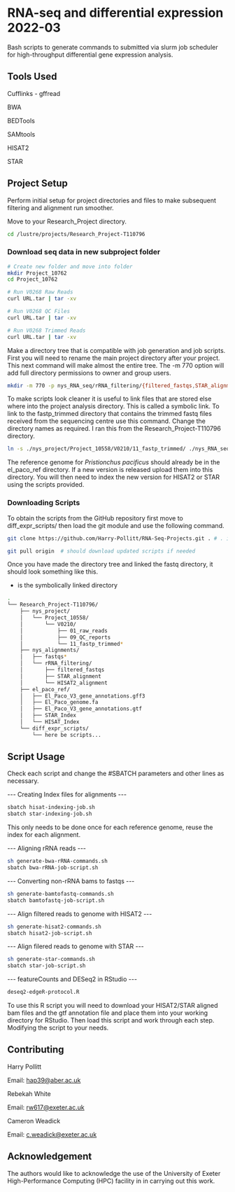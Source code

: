 # RNA-seq and differential expression 2022-03

Bash scripts to generate commands to submitted via slurm job scheduler for high-throughput differential gene expression analysis.

## Tools Used

Cufflinks - gffread

BWA

BEDTools

SAMtools

HISAT2

STAR

## Project Setup

Perform initial setup for project directories and files to make subsequent filtering and alignment run smoother.

Move to your Research_Project directory.

```bash
cd /lustre/projects/Research_Project-T110796
```


### Download seq data in new subproject folder
```bash
# Create new folder and move into folder
mkdir Project_10762
cd Project_10762

# Run V0268 Raw Reads
curl URL.tar | tar -xv

# Run V0268 QC Files
curl URL.tar | tar -xv

# Run V0268 Trimmed Reads
curl URL.tar | tar -xv
```


Make a directory tree that is compatible with job generation and job scripts. First you will need to rename the 
main project directory after your project.
This next command will make almost the entire tree. The -m 770 option will add full directory permissions to owner and group users.

```bash
mkdir -m 770 -p nys_RNA_seq/rRNA_filtering/{filtered_fastqs,STAR_alignment,HISAT2_alignment}
```

To make scripts look cleaner it is useful to link files that are stored else where into the project analysis directory.
This is called a symbolic link. To link to the fastp_trimmed directory that contains the trimmed fastq files received 
from the sequencing centre use this command. Change the directory names as required. I ran this from the Research_Project-T110796 directory.

```bash
ln -s ./nys_project/Project_10558/V0210/11_fastp_trimmed/ ./nys_RNA_seq/fastqs
``` 

The reference genome for *Pristionchus pacificus* should already be in the el_paco_ref directory. If a new version is released upload them
into this directory. You will then need to index the new version for HISAT2 or STAR using the scripts provided.

### Downloading Scripts 
To obtain the scripts from the GitHub repository first move to diff_expr_scripts/ then load the git module and use the following command.

```bash
git clone https://github.com/Harry-Pollitt/RNA-Seq-Projects.git . # . is current working directory 

git pull origin  # should download updated scripts if needed
```



Once you have made the directory tree and linked the fastq directory, it should look something like this.
* is the symbolically linked directory

```bash
.
└── Research_Project-T110796/
    ├── nys_project/
    │   └── Project_10558/
    │       └── V0210/
    │           ├── 01_raw_reads
    │           ├── 09_QC_reports
    │           └── 11_fastp_trimmed*
    ├── nys_alignments/
    │   ├── fastqs*
    │   └── rRNA_filtering/
    │       ├── filtered_fastqs
    │       ├── STAR_alignment
    │       └── HISAT2_alignment
    ├── el_paco_ref/
    │   ├── El_Paco_V3_gene_annotations.gff3
    │   ├── El_Paco_genome.fa 
    │   ├── El_Paco_V3_gene_annotations.gtf 
    │   ├── STAR_Index
    │   └── HISAT_Index
    └── diff_expr_scripts/
        └── here be scripts...
```

## Script Usage

Check each script and change the #SBATCH parameters and other lines as necessary.

--- Creating Index files for alignments ---

```bash
sbatch hisat-indexing-job.sh
sbatch star-indexing-job.sh
```
This only needs to be done once for each reference genome, reuse the index for each alignment.

--- Aligning rRNA reads ---

```bash
sh generate-bwa-rRNA-commands.sh
sbatch bwa-rRNA-job-script.sh
```

--- Converting non-rRNA bams to fastqs ---

```bash
sh generate-bamtofastq-commands.sh
sbatch bamtofastq-job-script.sh
```

--- Align filtered reads to genome with HISAT2 ---

```bash
sh generate-hisat2-commands.sh
sbatch hisat2-job-script.sh
```

--- Align filered reads to genome with STAR ---

```bash
sh generate-star-commands.sh
sbatch star-job-script.sh
```

--- featureCounts and DESeq2 in RStudio ---

```bash
deseq2-edgeR-protocol.R
```

To use this R script you will need to download your HISAT2/STAR aligned bam files and the gtf annotation file and place them into your working directory for RStudio.
Then load this script and work through each step. Modifying the script to your needs. 

## Contributing

Harry Pollitt 

Email: hap39@aber.ac.uk

Rebekah White 

Email: rw617@exeter.ac.uk

Cameron Weadick

Email: c.weadick@exeter.ac.uk

## Acknowledgement

The authors would like to acknowledge the use of the University of Exeter High-Performance Computing (HPC) facility in
in carrying out this work.
